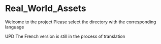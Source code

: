 # Real_World_Assets

Welcome to the project
Please select the directory with the corresponding language

UPD
The French version is still in the process of translation
